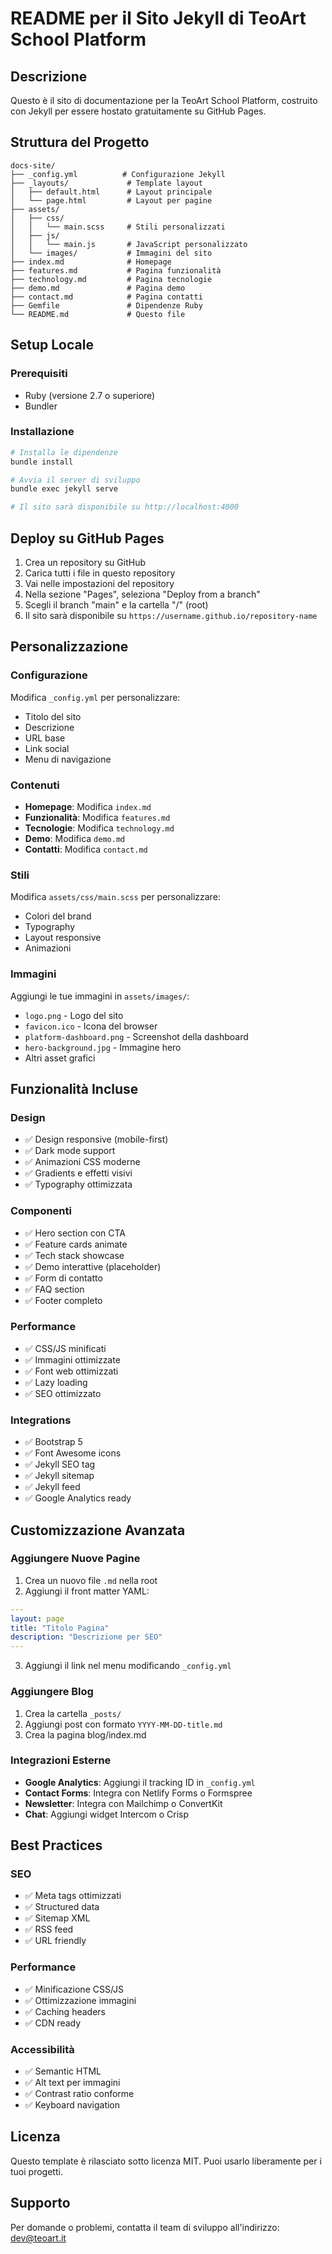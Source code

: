 # README per il Sito Jekyll di TeoArt School Platform

## Descrizione
Questo è il sito di documentazione per la TeoArt School Platform, costruito con Jekyll per essere hostato gratuitamente su GitHub Pages.

## Struttura del Progetto

```
docs-site/
├── _config.yml          # Configurazione Jekyll
├── _layouts/             # Template layout
│   ├── default.html      # Layout principale
│   └── page.html         # Layout per pagine
├── assets/
│   ├── css/
│   │   └── main.scss     # Stili personalizzati
│   ├── js/
│   │   └── main.js       # JavaScript personalizzato
│   └── images/           # Immagini del sito
├── index.md              # Homepage
├── features.md           # Pagina funzionalità
├── technology.md         # Pagina tecnologie
├── demo.md               # Pagina demo
├── contact.md            # Pagina contatti
├── Gemfile               # Dipendenze Ruby
└── README.md             # Questo file
```

## Setup Locale

### Prerequisiti
- Ruby (versione 2.7 o superiore)
- Bundler

### Installazione
```bash
# Installa le dipendenze
bundle install

# Avvia il server di sviluppo
bundle exec jekyll serve

# Il sito sarà disponibile su http://localhost:4000
```

## Deploy su GitHub Pages

1. Crea un repository su GitHub
2. Carica tutti i file in questo repository
3. Vai nelle impostazioni del repository
4. Nella sezione "Pages", seleziona "Deploy from a branch"
5. Scegli il branch "main" e la cartella "/" (root)
6. Il sito sarà disponibile su `https://username.github.io/repository-name`

## Personalizzazione

### Configurazione
Modifica `_config.yml` per personalizzare:
- Titolo del sito
- Descrizione
- URL base
- Link social
- Menu di navigazione

### Contenuti
- **Homepage**: Modifica `index.md`
- **Funzionalità**: Modifica `features.md`
- **Tecnologie**: Modifica `technology.md`
- **Demo**: Modifica `demo.md`
- **Contatti**: Modifica `contact.md`

### Stili
Modifica `assets/css/main.scss` per personalizzare:
- Colori del brand
- Typography
- Layout responsive
- Animazioni

### Immagini
Aggiungi le tue immagini in `assets/images/`:
- `logo.png` - Logo del sito
- `favicon.ico` - Icona del browser
- `platform-dashboard.png` - Screenshot della dashboard
- `hero-background.jpg` - Immagine hero
- Altri asset grafici

## Funzionalità Incluse

### Design
- ✅ Design responsive (mobile-first)
- ✅ Dark mode support
- ✅ Animazioni CSS moderne
- ✅ Gradients e effetti visivi
- ✅ Typography ottimizzata

### Componenti
- ✅ Hero section con CTA
- ✅ Feature cards animate
- ✅ Tech stack showcase
- ✅ Demo interattive (placeholder)
- ✅ Form di contatto
- ✅ FAQ section
- ✅ Footer completo

### Performance
- ✅ CSS/JS minificati
- ✅ Immagini ottimizzate
- ✅ Font web ottimizzati
- ✅ Lazy loading
- ✅ SEO ottimizzato

### Integrations
- ✅ Bootstrap 5
- ✅ Font Awesome icons
- ✅ Jekyll SEO tag
- ✅ Jekyll sitemap
- ✅ Jekyll feed
- ✅ Google Analytics ready

## Customizzazione Avanzata

### Aggiungere Nuove Pagine
1. Crea un nuovo file `.md` nella root
2. Aggiungi il front matter YAML:
```yaml
---
layout: page
title: "Titolo Pagina"
description: "Descrizione per SEO"
---
```
3. Aggiungi il link nel menu modificando `_config.yml`

### Aggiungere Blog
1. Crea la cartella `_posts/`
2. Aggiungi post con formato `YYYY-MM-DD-title.md`
3. Crea la pagina blog/index.md

### Integrazioni Esterne
- **Google Analytics**: Aggiungi il tracking ID in `_config.yml`
- **Contact Forms**: Integra con Netlify Forms o Formspree
- **Newsletter**: Integra con Mailchimp o ConvertKit
- **Chat**: Aggiungi widget Intercom o Crisp

## Best Practices

### SEO
- ✅ Meta tags ottimizzati
- ✅ Structured data
- ✅ Sitemap XML
- ✅ RSS feed
- ✅ URL friendly

### Performance
- ✅ Minificazione CSS/JS
- ✅ Ottimizzazione immagini
- ✅ Caching headers
- ✅ CDN ready

### Accessibilità
- ✅ Semantic HTML
- ✅ Alt text per immagini
- ✅ Contrast ratio conforme
- ✅ Keyboard navigation

## Licenza
Questo template è rilasciato sotto licenza MIT. Puoi usarlo liberamente per i tuoi progetti.

## Supporto
Per domande o problemi, contatta il team di sviluppo all'indirizzo: dev@teoart.it
